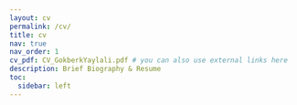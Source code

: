 ```yaml
---
layout: cv
permalink: /cv/
title: cv
nav: true
nav_order: 1
cv_pdf: CV_GokberkYaylali.pdf # you can also use external links here
description: Brief Biography & Resume
toc:
  sidebar: left
---
```

